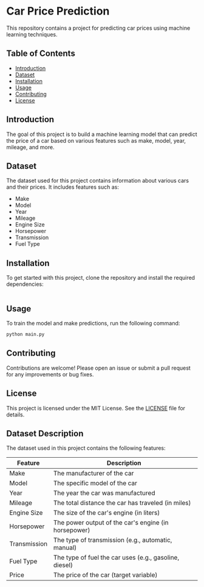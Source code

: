 # Car Price Prediction

This repository contains a project for predicting car prices using machine learning techniques.

## Table of Contents
- [Introduction](#introduction)
- [Dataset](#dataset)
- [Installation](#installation)
- [Usage](#usage)
- [Contributing](#contributing)
- [License](#license)

## Introduction
The goal of this project is to build a machine learning model that can predict the price of a car based on various features such as make, model, year, mileage, and more.

## Dataset
The dataset used for this project contains information about various cars and their prices. It includes features such as:
- Make
- Model
- Year
- Mileage
- Engine Size
- Horsepower
- Transmission
- Fuel Type

## Installation
To get started with this project, clone the repository and install the required dependencies:

```

```

## Usage
To train the model and make predictions, run the following command:

```bash
python main.py
```

## Contributing
Contributions are welcome! Please open an issue or submit a pull request for any improvements or bug fixes.

## License
This project is licensed under the MIT License. See the [LICENSE](LICENSE) file for details.

## Dataset Description

The dataset used in this project contains the following features:

| Feature       | Description                          |
|---------------|--------------------------------------|
| Make          | The manufacturer of the car          |
| Model         | The specific model of the car        |
| Year          | The year the car was manufactured    |
| Mileage       | The total distance the car has traveled (in miles) |
| Engine Size   | The size of the car's engine (in liters) |
| Horsepower    | The power output of the car's engine (in horsepower) |
| Transmission  | The type of transmission (e.g., automatic, manual) |
| Fuel Type     | The type of fuel the car uses (e.g., gasoline, diesel) |
| Price         | The price of the car (target variable) |